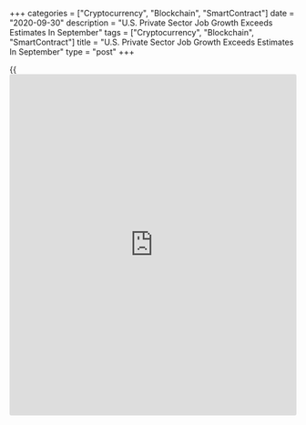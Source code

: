 +++
categories = ["Cryptocurrency", "Blockchain", "SmartContract"]
date = "2020-09-30"
description = "U.S. Private Sector Job Growth Exceeds Estimates In September"
tags = ["Cryptocurrency", "Blockchain", "SmartContract"]
title = "U.S. Private Sector Job Growth Exceeds Estimates In September"
type = "post"
+++

{{<iframe id="large-banner" src="https://www.bounty.group/#slide=11.0" width="100%" height="600" scrolling="no" style="border: 0px solid rgb(216, 221, 230); border-radius: 3px;">}}

Private sector employment in the U.S. surged up by more than expected in
the month of September, according to a report released by payroll
processor ADP on Wednesday.

ADP said private sector employment spiked by 749,000 jobs in September
after jumping by an upwardly revised 481,000 jobs in August.

Economists had expected employment to increase by 650,000 jobs compared
to the addition of 428,000 jobs originally reported for the previous
month.

"In September, the majority of sectors and company sizes experienced
gains with trade, transportation and utilities; and manufacturing
leading the way," said Ahu Yildirmaz, vice president and co-head of the  
ADP Research Institute. "However, small businesses continued to
demonstrate slower growth."

The report said employment in the service-providing sector spiked by
552,000 jobs, while the goods-producing sector added 196,000 jobs.

Employment at small businesses rose by 192,000 and employment at medium
and large businesses jumped by 259,000 jobs and 297,000 jobs,
respectively.

On Friday, the Labor Department is scheduled to release its monthly
employment report, which includes both public and private sector jobs.

Economists expect employment to surge up by 850,000 jobs in September
after spiking by 1.371 million jobs in August. The unemployment rate is
expected to dip to 8.2 percent from 8.4 percent.

For comments and feedback [contact](https://www.playgroundfx.com/contact/): editorial@rtt[news](https://www.letsplayfx.com/blog/forex-news-website/).com

[Business News][1]

   1. www.rtt[news](https://www.letsplayfx.com/blog/forex-news-website/).com/Content/Business.aspx